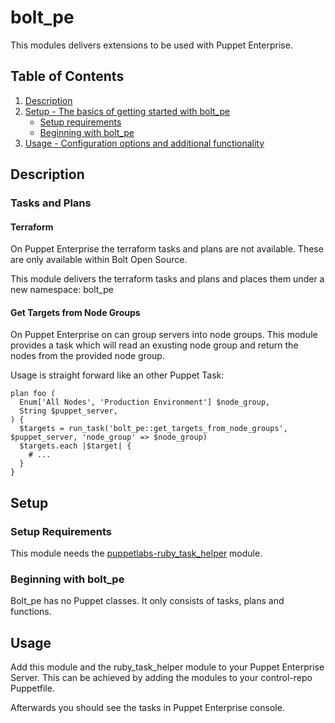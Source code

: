 # bolt_pe

This modules delivers extensions to be used with Puppet Enterprise.

## Table of Contents

1. [Description](#description)
1. [Setup - The basics of getting started with bolt_pe](#setup)
    * [Setup requirements](#setup-requirements)
    * [Beginning with bolt_pe](#beginning-with-bolt_pe)
1. [Usage - Configuration options and additional functionality](#usage)

## Description

### Tasks and Plans

#### Terraform

On Puppet Enterprise the terraform tasks and plans are not available.
These are only available within Bolt Open Source.

This module delivers the terraform tasks and plans and places them under a new namespace: bolt_pe

#### Get Targets from Node Groups

On Puppet Enterprise on can group servers into node groups.
This module provides a task which will read an exusting node group and return the nodes from the provided node group.

Usage is straight forward like an other Puppet Task:

    plan foo (
      Enum['All Nodes', 'Production Environment'] $node_group,
      String $puppet_server,
    ) {
      $targets = run_task('bolt_pe::get_targets_from_node_groups', $puppet_server, 'node_group' => $node_group)
      $targets.each |$target| {
        # ...
      }
    }

## Setup

### Setup Requirements

This module needs the [puppetlabs-ruby_task_helper](https://forge.puppet.com/modules/puppetlabs/ruby_task_helper)  module.

### Beginning with bolt_pe

Bolt_pe has no Puppet classes.
It only consists of tasks, plans and functions.

## Usage

Add this module and the ruby_task_helper module to your Puppet Enterprise Server.
This can be achieved by adding the modules to your control-repo Puppetfile.

Afterwards you should see the tasks in Puppet Enterprise console.
